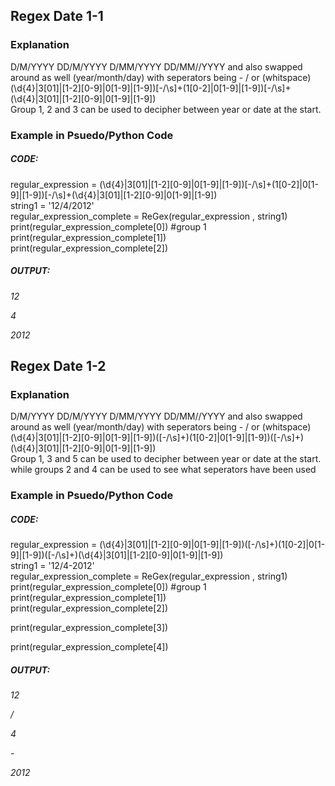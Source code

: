 <h2>Regex Date 1-1</h2>

<h3>Explanation</h3>
<p>D/M/YYYY DD/M/YYYY D/MM/YYYY DD/MM//YYYY and also swapped around as well (year/month/day)
with seperators being - / or (whitspace)<br>
(\d{4}|3[01]|[1-2][0-9]|0[1-9]|[1-9])[-/\s]+(1[0-2]|0[1-9]|[1-9])[-/\s]+(\d{4}|3[01]|[1-2][0-9]|0[1-9]|[1-9])<br>
Group 1, 2 and 3 can be used to decipher between year or date at the start.</p>

<h3>Example in Psuedo/Python Code</h3>
<h5><b>CODE:</b></h5>
<p>regular_expression = (\d{4}|3[01]|[1-2][0-9]|0[1-9]|[1-9])[-/\s]+(1[0-2]|0[1-9]|[1-9])[-/\s]+(\d{4}|3[01]|[1-2][0-9]|0[1-9]|[1-9])<br>
string1 = '12/4/2012'<br>
regular_expression_complete = ReGex(regular_expression , string1)<br>
print(regular_expression_complete[0]) #group 1 <br>
print(regular_expression_complete[1])<br>
print(regular_expression_complete[2])</p>
<h5><b>OUTPUT:</b></h5>
<p><i>12</i></p>
<p><i>4</i></p>
<p><i>2012</i></p>



<h2>Regex Date 1-2</h2>

<h3>Explanation</h3>
<p>D/M/YYYY DD/M/YYYY D/MM/YYYY DD/MM//YYYY and also swapped around as well (year/month/day)
with seperators being - / or (whitspace)<br>
(\d{4}|3[01]|[1-2][0-9]|0[1-9]|[1-9])([-/\s]+)(1[0-2]|0[1-9]|[1-9])([-/\s]+)(\d{4}|3[01]|[1-2][0-9]|0[1-9]|[1-9])<br>
Group 1, 3 and 5 can be used to decipher between year or date at the start. while groups 2 and 4 can be used to see what seperators have been used</p>

<h3>Example in Psuedo/Python Code</h3>
<h5><b>CODE:</b></h5>
<p>regular_expression = (\d{4}|3[01]|[1-2][0-9]|0[1-9]|[1-9])([-/\s]+)(1[0-2]|0[1-9]|[1-9])([-/\s]+)(\d{4}|3[01]|[1-2][0-9]|0[1-9]|[1-9])<br>
string1 = '12/4-2012'<br>
regular_expression_complete = ReGex(regular_expression , string1)<br>
print(regular_expression_complete[0]) #group 1 <br>
print(regular_expression_complete[1])<br>
print(regular_expression_complete[2])</p>
print(regular_expression_complete[3])</p>
print(regular_expression_complete[4])</p>
<h5><b>OUTPUT:</b></h5>
<p><i>12</i></p>
<p><i>/</i></p>
<p><i>4</i></p>
<p><i>-</i></p>
<p><i>2012</i></p>
